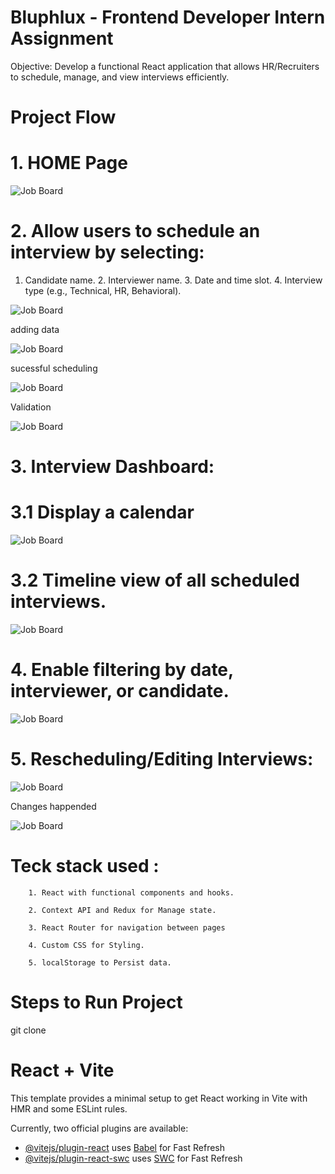 
# Bluphlux - Frontend Developer Intern Assignment

Objective: Develop a functional React application that allows HR/Recruiters to schedule, manage, and view interviews efficiently.

# Project Flow

# 1. HOME Page

![Job Board](https://github.com/rajeshkrack/Bluphlux---Frontend-Developer-Intern-Assignment/blob/main/public/Screenshot%202025-01-21%20183936.png)

# 2. Allow users to schedule an interview by selecting:
  1. Candidate name. 2. Interviewer name. 3. Date and time slot. 4. Interview type (e.g., Technical, HR, Behavioral).

![Job Board](https://github.com/rajeshkrack/Bluphlux---Frontend-Developer-Intern-Assignment/blob/main/public/Screenshot%202025-01-21%20184926.png)

adding data

![Job Board](https://github.com/rajeshkrack/Bluphlux---Frontend-Developer-Intern-Assignment/blob/main/public/Screenshot%202025-01-21%20185027.png)

sucessful scheduling

![Job Board](https://github.com/rajeshkrack/Bluphlux---Frontend-Developer-Intern-Assignment/blob/main/public/Screenshot%202025-01-21%20185051.png)


Validation 

![Job Board](https://github.com/rajeshkrack/Bluphlux---Frontend-Developer-Intern-Assignment/blob/main/public/Screenshot%202025-01-21%20185658.png)


# 3. Interview Dashboard: 

# 3.1 Display a calendar  

![Job Board](https://github.com/rajeshkrack/Bluphlux---Frontend-Developer-Intern-Assignment/blob/main/public/Screenshot%202025-01-21%20190159.png)

# 3.2 Timeline view of all scheduled interviews. 

![Job Board](https://github.com/rajeshkrack/Bluphlux---Frontend-Developer-Intern-Assignment/blob/main/public/Screenshot%202025-01-21%20190449.png)

# 4. Enable filtering by date, interviewer, or candidate.

![Job Board](https://github.com/rajeshkrack/Bluphlux---Frontend-Developer-Intern-Assignment/blob/main/public/Screenshot%202025-01-21%20190518.png)




# 5. Rescheduling/Editing Interviews:

![Job Board](https://github.com/rajeshkrack/Bluphlux---Frontend-Developer-Intern-Assignment/blob/main/public/Screenshot%202025-01-21%20191040.png)


Changes happended


![Job Board](https://github.com/rajeshkrack/Bluphlux---Frontend-Developer-Intern-Assignment/blob/main/public/Screenshot%202025-01-21%20191201.png)


# Teck stack used : 

        1. React with functional components and hooks.

        2. Context API and Redux for Manage state.

        3. React Router for navigation between pages

        4. Custom CSS for Styling.

        5. localStorage to Persist data.


# Steps to Run Project 

git clone 













# React + Vite

This template provides a minimal setup to get React working in Vite with HMR and some ESLint rules.

Currently, two official plugins are available:

- [@vitejs/plugin-react](https://github.com/vitejs/vite-plugin-react/blob/main/packages/plugin-react/README.md) uses [Babel](https://babeljs.io/) for Fast Refresh
- [@vitejs/plugin-react-swc](https://github.com/vitejs/vite-plugin-react-swc) uses [SWC](https://swc.rs/) for Fast Refresh



